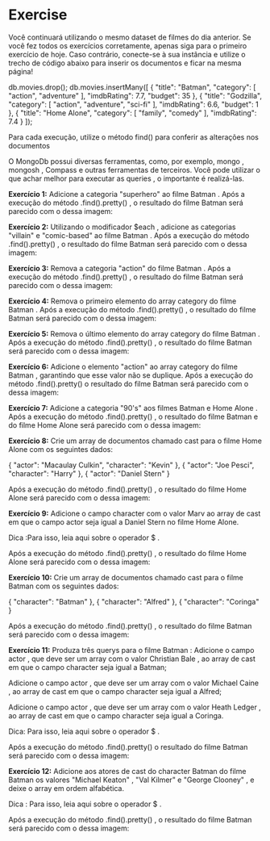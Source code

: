 # Exercise
Você continuará utilizando o mesmo dataset de filmes do dia anterior. Se você fez todos os exercícios corretamente, apenas siga para o primeiro exercício de hoje. Caso contrário, conecte-se à sua instância e utilize o trecho de código abaixo para inserir os documentos e ficar na mesma página!

db.movies.drop();
db.movies.insertMany([
  {
    "title": "Batman",
    "category": [
      "action",
      "adventure"
    ],
    "imdbRating": 7.7,
    "budget": 35
  },
  {
    "title": "Godzilla",
    "category": [
      "action",
      "adventure",
      "sci-fi"
    ],
    "imdbRating": 6.6,
    "budget": 1
  },
  {
    "title": "Home Alone",
    "category": [
      "family",
      "comedy"
    ],
    "imdbRating": 7.4
  }
]);

Para cada execução, utilize o método find() para conferir as alterações nos documentos

O MongoDb possui diversas ferramentas, como, por exemplo, mongo , mongosh , Compass e outras ferramentas de terceiros. Você pode utilizar o que achar melhor para executar as queries , o importante é realizá-las.

**Exercício 1:**
Adicione a categoria "superhero" ao filme Batman .
Após a execução do método .find().pretty() , o resultado do filme Batman será parecido com o dessa imagem:

**Exercício 2:** 
Utilizando o modificador $each , adicione as categorias "villain" e "comic-based" ao filme Batman .
Após a execução do método .find().pretty() , o resultado do filme Batman será parecido com o dessa imagem:

**Exercício 3:** 
Remova a categoria "action" do filme Batman .
Após a execução do método .find().pretty() , o resultado do filme Batman será parecido com o dessa imagem:

**Exercício 4:** 
Remova o primeiro elemento do array category do filme Batman .
Após a execução do método .find().pretty() , o resultado do filme Batman será parecido com o dessa imagem:

**Exercício 5:** 
Remova o último elemento do array category do filme Batman .
Após a execução do método .find().pretty() , o resultado do filme Batman será parecido com o dessa imagem:

**Exercício 6:** 
Adicione o elemento "action" ao array category do filme Batman , garantindo que esse valor não se duplique.
Após a execução do método .find().pretty() o resultado do filme Batman será parecido com o dessa imagem:

**Exercício 7:** 
Adicione a categoria "90's" aos filmes Batman e Home Alone .
Após a execução do método .find().pretty() , o resultado do filme Batman e do filme Home Alone será parecido com o dessa imagem:

**Exercício 8:** 
Crie um array de documentos chamado cast para o filme Home Alone com os seguintes dados:

{
  "actor": "Macaulay Culkin",
  "character": "Kevin"
},
{
  "actor": "Joe Pesci",
  "character": "Harry"
},
{
  "actor": "Daniel Stern"
}

Após a execução do método .find().pretty() , o resultado do filme Home Alone será parecido com o dessa imagem:

**Exercício 9:** 
Adicione o campo character com o valor Marv ao array de cast em que o campo actor seja igual a Daniel Stern no filme Home Alone.

Dica :Para isso, leia aqui sobre o operador $ .

Após a execução do método .find().pretty() , o resultado do filme Home Alone será parecido com o dessa imagem:

**Exercício 10:**
Crie um array de documentos chamado cast para o filme Batman com os seguintes dados:

{
  "character": "Batman"
},
{
  "character": "Alfred"
},
{
  "character": "Coringa"
}

Após a execução do método .find().pretty() , o resultado do filme Batman será parecido com o dessa imagem:

**Exercício 11:**
Produza três querys para o filme Batman :
Adicione o campo actor , que deve ser um array com o valor Christian Bale , ao array de cast em que o campo character seja igual a Batman;

Adicione o campo actor , que deve ser um array com o valor Michael Caine , ao array de cast em que o campo character seja igual a Alfred;

Adicione o campo actor , que deve ser um array com o valor Heath Ledger , ao array de cast em que o campo character seja igual a Coringa.

Dica: Para isso, leia aqui sobre o operador $ .

Após a execução do método .find().pretty() o resultado do filme Batman será parecido com o dessa imagem:

**Exercício 12:** 
Adicione aos atores de cast do character Batman do filme Batman os valores "Michael Keaton" , "Val Kilmer" e "George Clooney" , e deixe o array em ordem alfabética.

Dica : Para isso, leia aqui sobre o operador $ .

Após a execução do método .find().pretty() , o resultado do filme Batman será parecido com o dessa imagem:
